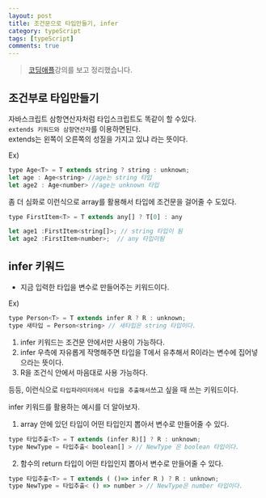 ```yaml
---
layout: post
title: 조건문으로 타입만들기, infer
category: typeScript
tags: [typeScript]
comments: true
---
```


> [코딩애플](https://codingapple.com/)강의를 보고 정리했습니다.

## 조건부로 타입만들기

자바스크립트 삼항연산자처럼 타입스크립트도 똑같이 할 수있다.<br/>
`extends 키워드와 삼항연산자`를 이용하면된다.<br/>
extends는 왼쪽이 오른쪽의 성질을 가지고 있냐 라는 뜻이다.

Ex)

```js
type Age<T> = T extends string ? string : unknown;
let age : Age<string> //age는 string 타입
let age2 : Age<number> //age는 unknown 타입
```

좀 더 심화로 이런식으로 array를 활용해서 타입에 조건문을 걸어줄 수 도있다.

```js
type FirstItem<T> = T extends any[] ? T[0] : any

let age1 :FirstItem<string[]>; // string 타입이 됨
let age2 :FirstItem<number>;  // any 타입이됨
```

## infer 키워드

- 지금 입력한 타입을 변수로 만들어주는 키워드이다.<br/>

Ex)

```js
type Person<T> = T extends infer R ? R : unknown;
type 새타입 = Person<string> // 새타입은 string 타입이다.
```

1. infer 키워드는 조건문 안에서만 사용이 가능하다.
2. infer 우측에 자유롭게 작명해주면 타입을 T에서 유추해서 R이라는 변수에 집어넣으라는 뜻이다.
3. R을 조건식 안에서 마음대로 사용 가능하다.<br/>

등등, 이런식으로 `타입파라미터에서 타입을 추출해서`쓰고 싶을 때 쓰는 키워드이다.

infer 키워드를 활용하는 예시를 더 알아보자.

1. array 안에 있던 타입이 어떤 타입인지 뽑아서 변수로 만들어줄 수 있다.

```js
type 타입추출<T> = T extends (infer R)[] ? R : unknown;
type NewType = 타입추출< boolean[] > // NewType 은 boolean 타입이다.
```

2. 함수의 return 타입이 어떤 타입인지 뽑아서 변수로 만들어줄 수 있다.

```js
type 타입추출<T> = T extends ( ()=> infer R ) ? R : unknown;
type NewType = 타입추출< () => number > // NewType은 number 타입이다.
```
